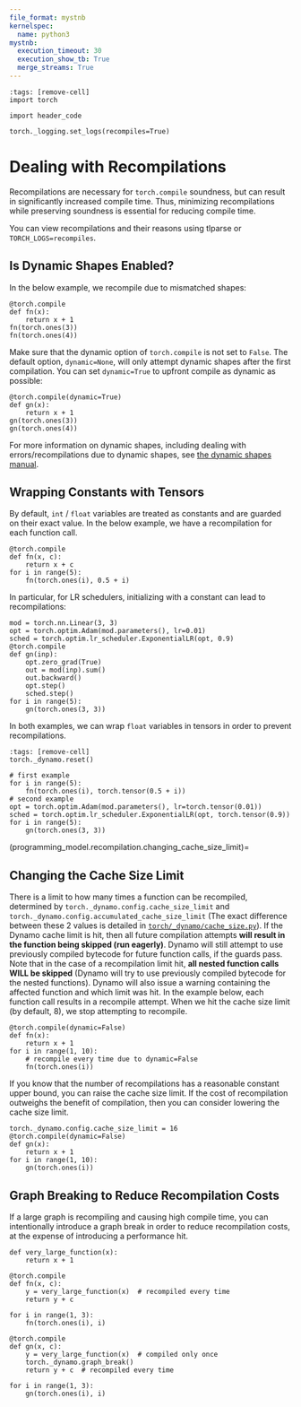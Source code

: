 ```yaml
---
file_format: mystnb
kernelspec:
  name: python3
mystnb:
  execution_timeout: 30
  execution_show_tb: True
  merge_streams: True
---
```


```{code-cell}
:tags: [remove-cell]
import torch

import header_code

torch._logging.set_logs(recompiles=True)
```

# Dealing with Recompilations

Recompilations are necessary for `torch.compile` soundness, but can result in significantly increased compile time.
Thus, minimizing recompilations while preserving soundness is essential for reducing compile time.

You can view recompilations and their reasons using tlparse or `TORCH_LOGS=recompiles`.

## Is Dynamic Shapes Enabled?

In the below example, we recompile due to mismatched shapes:

```{code-cell}
@torch.compile
def fn(x):
    return x + 1
fn(torch.ones(3))
fn(torch.ones(4))
```

Make sure that the dynamic option of `torch.compile` is not set to `False`.
The default option, `dynamic=None`, will only attempt dynamic shapes after the first compilation.
You can set `dynamic=True` to upfront compile as dynamic as possible:

```{code-cell}
@torch.compile(dynamic=True)
def gn(x):
    return x + 1
gn(torch.ones(3))
gn(torch.ones(4))
```

For more information on dynamic shapes, including dealing with errors/recompilations due to
dynamic shapes, see [the dynamic shapes manual](https://docs.google.com/document/d/1GgvOe7C8_NVOMLOCwDaYV1mXXyHMXY7ExoewHqooxrs/edit?tab=t.0#heading=h.fh8zzonyw8ng).

## Wrapping Constants with Tensors
By default, `int` / `float` variables are treated as constants and are guarded on their exact value.
In the below example, we have a recompilation for each function call.

```{code-cell}
@torch.compile
def fn(x, c):
    return x + c
for i in range(5):
    fn(torch.ones(i), 0.5 + i)
```

In particular, for LR schedulers, initializing with a constant can lead to recompilations:

```{code-cell}
mod = torch.nn.Linear(3, 3)
opt = torch.optim.Adam(mod.parameters(), lr=0.01)
sched = torch.optim.lr_scheduler.ExponentialLR(opt, 0.9)
@torch.compile
def gn(inp):
    opt.zero_grad(True)
    out = mod(inp).sum()
    out.backward()
    opt.step()
    sched.step()
for i in range(5):
    gn(torch.ones(3, 3))
```

In both examples, we can wrap `float` variables in tensors in order to prevent recompilations.

```{code-cell}
:tags: [remove-cell]
torch._dynamo.reset()
```

```{code-cell}
# first example
for i in range(5):
    fn(torch.ones(i), torch.tensor(0.5 + i))
# second example
opt = torch.optim.Adam(mod.parameters(), lr=torch.tensor(0.01))
sched = torch.optim.lr_scheduler.ExponentialLR(opt, torch.tensor(0.9))
for i in range(5):
    gn(torch.ones(3, 3))
```

(programming_model.recompilation.changing_cache_size_limit)=
## Changing the Cache Size Limit

There is a limit to how many times a function can be recompiled,
determined by `torch._dynamo.config.cache_size_limit` and `torch._dynamo.config.accumulated_cache_size_limit`
(The exact difference between these 2 values is detailed in [`torch/_dynamo/cache_size.py`](https://github.com/pytorch/pytorch/blob/4ce6e6ec8890a3f6ee604c9efb3ff153825ce575/torch/_dynamo/cache_size.py#L14)).
If the Dynamo cache limit is hit, then all future compilation attempts **will result in the function being skipped (run eagerly)**.
Dynamo will still attempt to use previously compiled bytecode for future function calls, if the guards pass.
Note that in the case of a recompilation limit hit, **all nested function calls WILL be skipped**
(Dynamo will try to use previously compiled bytecode for the nested functions).
Dynamo will also issue a warning containing the affected function and which limit was hit.
In the example below, each function call results in a recompile attempt.
When we hit the cache size limit (by default, 8), we stop attempting to recompile.

```{code-cell}
@torch.compile(dynamic=False)
def fn(x):
    return x + 1
for i in range(1, 10):
    # recompile every time due to dynamic=False
    fn(torch.ones(i))
```

If you know that the number of recompilations has a reasonable constant upper bound, you can raise the cache size limit.
If the cost of recompilation outweighs the benefit of compilation, then you can consider lowering the cache size limit.

```{code-cell}
torch._dynamo.config.cache_size_limit = 16
@torch.compile(dynamic=False)
def gn(x):
    return x + 1
for i in range(1, 10):
    gn(torch.ones(i))
```

## Graph Breaking to Reduce Recompilation Costs
If a large graph is recompiling and causing high compile time, you can intentionally introduce
a graph break in order to reduce recompilation costs, at the expense of introducing a performance hit.

```{code-cell}
def very_large_function(x):
    return x + 1

@torch.compile
def fn(x, c):
    y = very_large_function(x)  # recompiled every time
    return y + c

for i in range(1, 3):
    fn(torch.ones(i), i)

@torch.compile
def gn(x, c):
    y = very_large_function(x)  # compiled only once
    torch._dynamo.graph_break()
    return y + c  # recompiled every time

for i in range(1, 3):
    gn(torch.ones(i), i)
```
